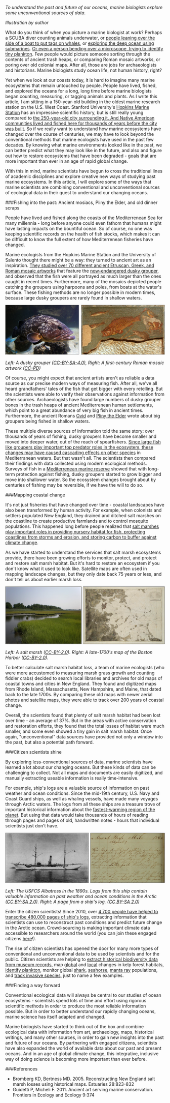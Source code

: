 *To understand the past and future of our oceans, marine biologists explore some unconventional sources of data.*

*Illustration by author*

What do you think of when you picture a marine biologist at work? Perhaps a SCUBA diver counting animals underwater, or [people leaning over the side of a boat to put tags on whales](https://www.youtube.com/watch?time_continue=9&v=0ggotwpDE7g), or [exploring the deep ocean using submarines](https://www.youtube.com/watch?v=a5aQ4W9GbpU). [Or even a person bending over a microscope, trying to identify tiny plankton](https://www.youtube.com/watch?v=ac9zj00JbHI). Few people would picture someone sorting through the contents of ancient trash heaps, or comparing Roman mosaic artworks, or poring over old colonial maps. After all, those are jobs for archaeologists and historians. Marine biologists study ocean life, not human history, right?

Yet when we look at our coasts today, it is hard to imagine many marine ecosystems that remain untouched by people. People have lived, fished, and explored the oceans for a long, long time before marine biologists began counting, measuring, or tagging animals and plants. As I write this article, I am sitting in a 150-year-old building in the oldest marine research station on the U.S. West Coast. Stanford University's [Hopkins Marine Station](http://hopkinsmarinestation.stanford.edu/) has an impressive scientific history, but is still really young compared to [the 250-year-old city surrounding it. And Native American communities lived and fished here for thousands of years before the city was built.](http://www.city-data.com/us-cities/The-West/Monterey-History.html) So if we really want to understand how marine ecosystems have changed over the course of centuries, we may have to look beyond the conventional methods that marine ecologists have used in the past few decades. By knowing what marine environments looked like in the past, we can better predict what they may look like in the future, and also and figure out how to restore ecosystems that have been degraded - goals that are more important than ever in an age of rapid global change.


With this in mind, marine scientists have begun to cross the traditional lines of academic disciplines and explore creative new ways of studying past marine ecosystems. In this article, I will explore some of the ways that marine scientists are combining conventional and unconventional sources of ecological data in their quest to understand our changing oceans.





###Fishing into the past: Ancient mosiacs, Pliny the Elder, and old dinner scraps

People have lived and fished along the coasts of the Mediterrenean Sea for many millennia - long before anyone could even fathom that humans might have lasting impacts on the bountiful ocean. So of course, no one was keeping scientific records on the health of fish stocks, which makes it can be difficult to know the full extent of how Mediterrenean fisheries have changed.

Marine ecologists from the Hopkins Marine Station and the University of Salento thought there might be a way: they turned to ancient art as an inspiration. [They studied over 70 different ancient Etruscan, Greek, and Roman mosaic artworks](http://www.seeker.com/ancient-mosaics-reveal-changing-fish-size-1765421259.html) that feature the [now-endangered dusky grouper](https://en.wikipedia.org/wiki/Epinephelus_marginatus), and observed that the fish were all portrayed as much larger than the ones caught in recent times. Furthermore, many of the mosaics depicted people catching the groupers using harpoons and poles, from boats at the water's surface. These fishing methods are no longer possible in modern times, because large dusky groupers are rarely found in shallow waters.

![A dusky grouper and some ancient art depicting a grouper](./images/grouper.png)

*Left: A dusky grouper ([CC-BY-SA-4.0](https://commons.wikimedia.org/wiki/File:Dusky_grouper.jpg)), Right: A first-century Roman mosaic artwork ([CC-PD](https://commons.wikimedia.org/wiki/File:Mosaic_dels_peixos.JPG))*

Of course, you might expect that ancient artists aren't as reliable a data source as our precise modern ways of measuring fish. After all, we've all heard grandfathers' tales of the fish that get bigger with every retelling. But the scientists were able to verify their observations against information from other sources. Archaeologists have found large numbers of dusky grouper bones in the trash heaps of ancient Mediterrenean human settlements, which point to a great abundance of very big fish in ancient times. Furthermore, the ancient Romans [Ovid](https://en.wikipedia.org/wiki/Ovid) and [Pliny the Elder](https://en.wikipedia.org/wiki/Pliny_the_Elder) wrote about big groupers being fished in shallow waters. 

These multiple diverse sources of information told the same story: over thousands of years of fishing, dusky groupers have become smaller and moved into deeper water, out of the reach of spearfishers. [Since large fish like groupers play important top predator roles in the ecosystem, these changes may have caused cascading effects on other species](http://www.untamedscience.com/biology/ecology/ecology-articles/trophic-cascade/) in Mediterranean waters. But that wasn't all. The scientists then compared their findings with data collected using modern ecological methods. Surveys of fish in a [Mediterrenean marine reserve](http://www.visitustica.it/en/marine-protected-area/discovering-marine-area.html) showed that with long-term protection against fishing, dusky groupers started to grow bigger and move into shallower water. So the ecosystem changes brought about by centuries of fishing may be reversible, if we have the will to do so.





###Mapping coastal change

It's not just fisheries that have changed over time - coastal landscapes have also been transformed by human activity. For example, when colonists and settlers populated New England, they drained and ditched salt marshes on the coastline to create productive farmlands and to control mosquito populations. This happened long before people realized that [salt marshes play important roles in providing nursery habitat for fish, protecting coastlines from storms and erosion, and storing carbon to buffer against climate change](http://oceanservice.noaa.gov/facts/saltmarsh.html). 

As we have started to understand the services that salt marsh ecosystems provide, there have been growing efforts to monitor, protect, and protect and restore salt marsh habitat. But it's hard to restore an ecosystem if you don't know what it used to look like. Satellite maps are often used in mapping landscape changes, but they only date back 75 years or less, and don't tell us about earlier marsh loss.

![A salt marsh and an old map of the Boston Harbor](./images/saltmarsh.png)

*Left: A salt marsh ([CC-BY-2.0](https://flic.kr/p/pz8KAX)). Right: A late-1700's map of the Boston Harbor ([CC-BY-2.0](https://flic.kr/p/55nwA4)).*

To better calculate salt marsh habitat loss, a team of marine ecologists (who were more accustomed to measuring marsh grass growth and counting fiddler crabs) decided to search local libraries and archives for old maps of coastal towns and cities in New England. They found and digitized maps from Rhode Island, Massachusetts, New Hampshire, and Maine, that dated back to the late 1700s. By comparing these old maps with newer aerial photos and satellite maps, they were able to track over 200 years of coastal change.

Overall, the scientists found that plenty of salt marsh habitat had been lost over time - an average of 37%. But in the areas with active conservation and restoration efforts, they found that the total losses of habitat were much smaller, and some even showed a tiny gain in salt marsh habitat. Once again, "unconventional" data sources have provided not only a window into the past, but also a potential path forward.




###Citizen scientists shine

By exploring less-conventional sources of data, marine scientists have learned a lot about our changing oceans. But these kinds of data can be challenging to collect. Not all maps and documents are easily digitized, and manually extracting useable information is really time-intensive. 

For example, ship's logs are a valuable source of information on past weather and ocean conditions. Since the mid-19th century, U.S. Navy and Coast Guard ships, as well as whaling vessels, have made many voyages through Arctic waters. The logs from all these ships are a treasure trove of important historical information about the [fastest-warming region of the planet](http://www.npr.org/2014/12/18/371438087/arctic-is-warming-twice-as-fast-as-world-average). But using that data would take thousands of hours of reading through pages and pages of old, handwritten notes - hours that individual scientists just don't have.

![An old USFCS ship and a ship's log](./images/shiplog.png)

*Left: The USFCS Albatross in the 1890s. Logs from this ship contain valuable information on past weather and ocean conditions in the Arctic ([CC BY-SA 2.0](https://commons.wikimedia.org/wiki/File:Albatross-ii.jpg)). Right: A page from a ship's log. ([CC BY-SA 2.0](https://flic.kr/p/od3ZkX))*

Enter the citizen scientists! Since 2010, over [4,700 people have helped to transcribe 480,000 pages of ship's logs](https://blog.oldweather.org/2016/12/11/the-four-million/), extracting information that scientists can use to reconstruct past conditions and predict future change in the Arctic ocean. Crowd-sourcing is making important climate data accessible to researchers around the world (you can join these engaged citizens [here](https://www.oldweather.org/)!).


The rise of citizen scientists has opened the door for many more types of conventional and unconventional data to be used by scientists and for the public. Citizen scientists are helping to [extract historical biodiversity data from museum records](https://www.notesfromnature.org/), map [global](https://www.floatingforests.org/) and [local](http://exploretheseafloor.net.au/) changes in kelp forest habitats, [identify plankton](https://www.planktonportal.org/), monitor global [shark](http://baseline.stanford.edu/), [seahorse](http://www.iseahorse.org/), [manta ray](http://mantamatcher.org/) populations, and [track invasive species](http://mittencrabs.org.uk/), just to name a few examples. 



###Finding a way forward

Conventional ecological data will always be central to our studies of ocean ecosystems - scientists spend lots of time and effort using rigorous scientific methods in order to produce the most reliable information possible. But in order to better understand our rapidly changing oceans, marine science has itself adapted and changed. 

Marine biologists have started to think out of the box and combine ecological data with information from art, archaeology, maps, historical writings, and many other sources, in order to gain new insights into the past and future of our oceans. By partnering with engaged citizens, scientists have also expanded the world of available data about our past and present oceans. And in an age of global climate change, this integrative, inclusive way of doing science is becoming more important than ever before.

###References

* Bromberg KD, Bertness MD. 2005. Reconstructing New England salt marsh losses using historical maps. Estuaries 28:823-832
* Guidetti P, Micheli F. 2011. Ancient art serving marine conservation. Frontiers in Ecology and Ecology 9:374

